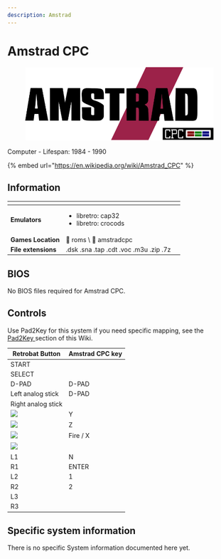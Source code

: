 ```yaml
---
description: Amstrad
---
```


# Amstrad CPC

<figure><img src="https://raw.githubusercontent.com/fabricecaruso/es-theme-carbon/52ff37c9e265587d006945a2ba695b5a962b3a3d/art/logos/amstradcpc.svg" alt=""><figcaption></figcaption></figure>

Computer - Lifespan: 1984 - 1990

{% embed url="https://en.wikipedia.org/wiki/Amstrad_CPC" %}

## Information

<table data-header-hidden><thead><tr><th></th><th></th><th data-hidden></th></tr></thead><tbody><tr><td><strong>Emulators</strong></td><td><ul><li>libretro: cap32</li><li>libretro: crocods</li></ul></td><td></td></tr><tr><td><strong>Games Location</strong></td><td><span data-gb-custom-inline data-tag="emoji" data-code="1f4c1">📁</span> roms \ <span data-gb-custom-inline data-tag="emoji" data-code="1f4c2">📂</span> amstradcpc</td><td></td></tr><tr><td><strong>File extensions</strong></td><td>.dsk .sna .tap .cdt .voc .m3u .zip .7z</td><td></td></tr></tbody></table>

## BIOS

No BIOS files required for Amstrad CPC.

## Controls

Use Pad2Key for this system if you need specific mapping, see the [Pad2Key ](../../../controllers/pad2key.md)section of this Wiki.

| Retrobat Button                                       | Amstrad CPC key |
| ----------------------------------------------------- | --------------- |
| START                                                 |                 |
| SELECT                                                |                 |
| D-PAD                                                 | D-PAD           |
| Left analog stick                                     | D-PAD           |
| Right analog stick                                    |                 |
| ![](<../../../.gitbook/assets/image (2) (1) (1).png>) | Y               |
| ![](<../../../.gitbook/assets/image (1) (2) (1).png>) | Z               |
| ![](<../../../.gitbook/assets/image (4) (1).png>)     | Fire / X        |
| ![](<../../../.gitbook/assets/image (3) (1) (2).png>) |                 |
| L1                                                    | N               |
| R1                                                    | ENTER           |
| L2                                                    | 1               |
| R2                                                    | 2               |
| L3                                                    |                 |
| R3                                                    |                 |

## Specific system information

There is no specific System information documented here yet.
